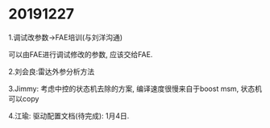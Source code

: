 # 20191227

1.调试改参数->FAE培训(与刘洋沟通)

可以由FAE进行调试修改的参数, 应该交给FAE.

2.刘会良:雷达外参分析方法

3.Jimmy: 考虑中控的状态机去除的方案, 编译速度很慢来自于boost msm, 状态机可以copy

4.江瑜: 驱动配置文档(待完成): 1月4日. 



